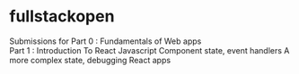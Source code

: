# fullstackopen

Submissions for 
Part 0 : Fundamentals of Web apps
<br/>
Part 1 : Introduction To React
         Javascript
         Component state, event handlers
         A more complex state, debugging React apps
         

